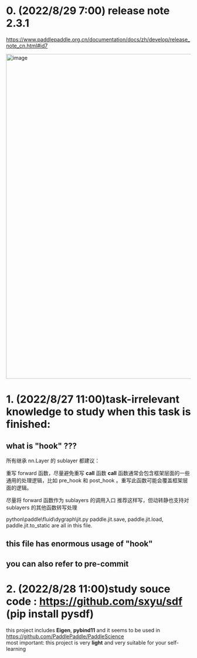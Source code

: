 # 0. (2022/8/29 7:00) release note 2.3.1
https://www.paddlepaddle.org.cn/documentation/docs/zh/develop/release_note_cn.html#id7

<img width="887" alt="image" src="https://user-images.githubusercontent.com/31559413/187099330-35477a18-a46d-43fc-a0dc-2d2566192cae.png">


# 1. (2022/8/27 11:00)task-irrelevant knowledge to study when this task is finished:
## what is "hook" ???
所有继承 nn.Layer 的 sublayer 都建议：

重写 forward 函数，尽量避免重写 __call__ 函数
__call__ 函数通常会包含框架层面的一些通用的处理逻辑，比如 pre_hook 和 post_hook 。重写此函数可能会覆盖框架层面的逻辑。

尽量将 forward 函数作为 sublayers 的调用入口
推荐这样写，但动转静也支持对 sublayers 的其他函数转写处理

python\paddle\fluid\dygraph\jit.py 
paddle.jit.save, paddle.jit.load, paddle.jit.to_static are all in this file.
## this file has enormous usage of "hook"
## you can also refer to  pre-commit

# 2. (2022/8/28 11:00)study souce code : https://github.com/sxyu/sdf  (pip install pysdf)
this project includes **Eigen**, **pybind11**  and  it  seems to be used in https://github.com/PaddlePaddle/PaddleScience     
most important: this project is very **light** and very suitable for your self-learning
